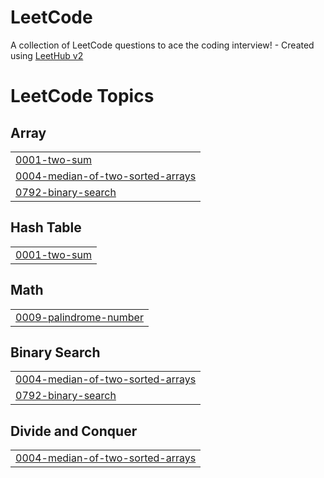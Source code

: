 # LeetCode
A collection of LeetCode questions to ace the coding interview! - Created using [LeetHub v2](https://github.com/arunbhardwaj/LeetHub-2.0)

<!---LeetCode Topics Start-->
# LeetCode Topics
## Array
|  |
| ------- |
| [0001-two-sum](https://github.com/GustavoMinelli/LeetCode/tree/master/0001-two-sum) |
| [0004-median-of-two-sorted-arrays](https://github.com/GustavoMinelli/LeetCode/tree/master/0004-median-of-two-sorted-arrays) |
| [0792-binary-search](https://github.com/GustavoMinelli/LeetCode/tree/master/0792-binary-search) |
## Hash Table
|  |
| ------- |
| [0001-two-sum](https://github.com/GustavoMinelli/LeetCode/tree/master/0001-two-sum) |
## Math
|  |
| ------- |
| [0009-palindrome-number](https://github.com/GustavoMinelli/LeetCode/tree/master/0009-palindrome-number) |
## Binary Search
|  |
| ------- |
| [0004-median-of-two-sorted-arrays](https://github.com/GustavoMinelli/LeetCode/tree/master/0004-median-of-two-sorted-arrays) |
| [0792-binary-search](https://github.com/GustavoMinelli/LeetCode/tree/master/0792-binary-search) |
## Divide and Conquer
|  |
| ------- |
| [0004-median-of-two-sorted-arrays](https://github.com/GustavoMinelli/LeetCode/tree/master/0004-median-of-two-sorted-arrays) |
<!---LeetCode Topics End-->
